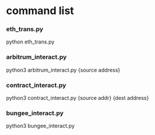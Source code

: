 
# command list

### eth_trans.py
python eth_trans.py 

### arbitrum_interact.py
python3 arbitrum_interact.py {source address}

### contract_interact.py
python3 contract_interact.py {source addr} {dest address}

### bungee_interact.py
python3 bungee_interact.py
